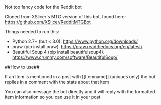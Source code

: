 Not too fancy code for the Reddit bot

Cloned from XSlicer's MTG version of this bot, found here: https://github.com/XSlicer/RedditMTGBot

Things needed to run this:
- Python 2.7+ (but < 3.0). https://www.python.org/downloads/
- praw (pip install praw). https://praw.readthedocs.org/en/latest/
- Beautiful Soup 4 (pip install beautifulsoup4). https://www.crummy.com/software/BeautifulSoup/

##How to use##

If an Item is mentioned in a post with [[Itemname]] (uniques only) the bot replies in a comment with the stats about that item

You can also message the bot directly and it will reply with the formatted item information so you can use it in your post
